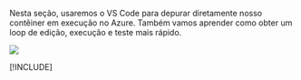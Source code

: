 Nesta seção, usaremos o VS Code para depurar diretamente nosso contêiner em execução no Azure. Também vamos aprender como obter um loop de edição, execução e teste mais rápido.

![](../media/edit-refresh-see.png)

[!INCLUDE[](see-troubleshooting.md)]